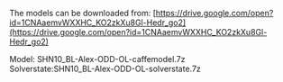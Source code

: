 The models can be downloaded from: [https://drive.google.com/open?id=1CNAaemvWXXHC_KO2zkXu8Gl-Hedr_go2](https://drive.google.com/open?id=1CNAaemvWXXHC_KO2zkXu8Gl-Hedr_go2)

Model: SHN10_BL-Alex-ODD-OL-caffemodel.7z<br>
Solverstate:SHN10_BL-Alex-ODD-OL-solverstate.7z
